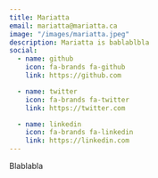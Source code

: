 ```yaml
---
title: Mariatta
email: mariatta@mariatta.ca
image: "/images/mariatta.jpeg"
description: Mariatta is bablablbla
social:
  - name: github
    icon: fa-brands fa-github
    link: https://github.com

  - name: twitter
    icon: fa-brands fa-twitter
    link: https://twitter.com

  - name: linkedin
    icon: fa-brands fa-linkedin
    link: https://linkedin.com
---
```


Blablabla